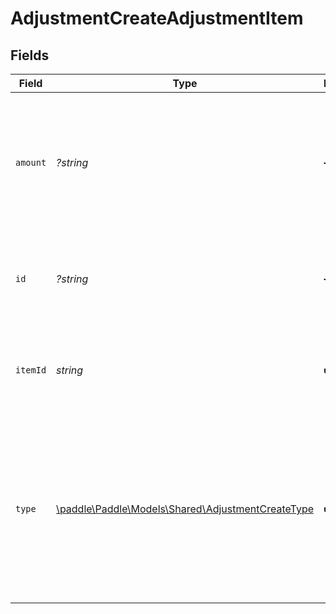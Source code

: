 # AdjustmentCreateAdjustmentItem


## Fields

| Field                                                                                                                                                            | Type                                                                                                                                                             | Required                                                                                                                                                         | Description                                                                                                                                                      | Example                                                                                                                                                          |
| ---------------------------------------------------------------------------------------------------------------------------------------------------------------- | ---------------------------------------------------------------------------------------------------------------------------------------------------------------- | ---------------------------------------------------------------------------------------------------------------------------------------------------------------- | ---------------------------------------------------------------------------------------------------------------------------------------------------------------- | ---------------------------------------------------------------------------------------------------------------------------------------------------------------- |
| `amount`                                                                                                                                                         | *?string*                                                                                                                                                        | :heavy_minus_sign:                                                                                                                                               | Amount adjusted before tax for this transaction item. Required when adjustment type is `partial`.                                                                |                                                                                                                                                                  |
| `id`                                                                                                                                                             | *?string*                                                                                                                                                        | :heavy_minus_sign:                                                                                                                                               | Unique Paddle ID for this adjustment item, prefixed with `adjitm_`.                                                                                              | adjitm_01gw4rs4kex0prncwfne87ft8x                                                                                                                                |
| `itemId`                                                                                                                                                         | *string*                                                                                                                                                         | :heavy_check_mark:                                                                                                                                               | Unique Paddle ID for this transaction item, prefixed with `txnitm_`.                                                                                             | txnitm_01gm302t81w94gyjpjpqypkzkf                                                                                                                                |
| `type`                                                                                                                                                           | [\paddle\Paddle\Models\Shared\AdjustmentCreateType](../../models/shared/AdjustmentCreateType.md)                                                                 | :heavy_check_mark:                                                                                                                                               | Type of adjustment for this transaction item. `tax` and `proration` are automatically created by Paddle. <br/>Include `amount` when creating a `partial` adjustment. | full                                                                                                                                                             |